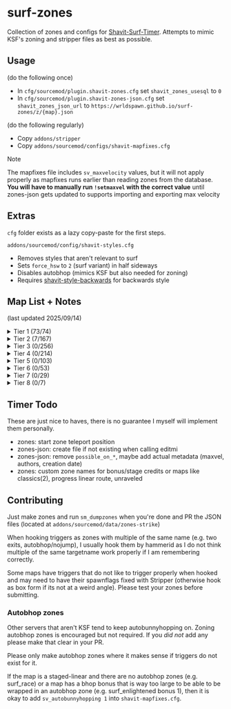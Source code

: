 # surf-zones
Collection of zones and configs for [Shavit-Surf-Timer](https://github.com/bhopppp/Shavit-Surf-Timer).
Attempts to mimic KSF's zoning and stripper files as best as possible.

## Usage
(do the following once)
- In `cfg/sourcemod/plugin.shavit-zones.cfg` set `shavit_zones_usesql` to `0`
- In `cfg/sourcemod/plugin.shavit-zones-json.cfg` set `shavit_zones_json_url` to `https://wrldspawn.github.io/surf-zones/z/{map}.json`

(do the following regularly)
- Copy `addons/stripper`
- Copy `addons/sourcemod/configs/shavit-mapfixes.cfg`

> [!NOTE]
> The mapfixes file includes `sv_maxvelocity` values, but it will not apply properly as mapfixes runs earlier than
> reading zones from the database. **You will have to manually run `!setmaxvel` with the correct value** until zones-json
> gets updated to supports importing and exporting max velocity

## Extras
`cfg` folder exists as a lazy copy-paste for the first steps.

`addons/sourcemod/config/shavit-styles.cfg`
- Removes styles that aren't relevant to surf
- Sets `force_hsw` to `2` (surf variant) in half sideways
- Disables autobhop (mimics KSF but also needed for zoning)
- Requires [shavit-style-backwards](https://github.com/PMArkive/random-shavit-bhoptimer-stuff/blob/main/shavit-style-backwards.sp) for backwards style

## Map List + Notes
(last updated 2025/09/14)

<details>
<summary>Tier 1 (73/74)</summary>

- [x] surf_1998 - 5 stages, 1 bonus
  - Stage 3 skip needs lasers
- [x] surf_4am - 7 stages, 6 bonuses
  - Start zone realignment (592 400 14272 -> 600 408 14272)
  - Stage 4 needs skip fix (direct entry into first teleport)
  - Stage 7 needs skip fix (trigger into cave that requires key)
- [x] surf_ace - 8 stages, 1 bonus
- [x] surf_aircontrol_ksf - 5 checkpoints, 2 bonuses
  - Bonus requires command to set track properly despite player's targetname (very minor issue, requires fix in timer)
- [x] surf_akai_final - 2 checkpoints
  - Teleport into checkpoint 1 carries velocity which pushes the player backwards, wastes time walking forward
- [x] surf_andromeda - 2 checkpoints, 1 bonus - maxvel: 5000
- [x] surf_apollo - 3 checkpoints, 6 bonuses - maxvel: 10000
- [x] surf_artois - 5 stages, 5 bonuses
- [x] surf_aser - 6 stages
- [x] surf_aura - 6 stages, 8 bonuses
- [x] surf_awp_sk337_v3 - 3 checkpoints
- [x] surf_beginner - 7 stages
- [x] surf_benevolent_refix - 7 stages, 1 bonus
- [x] surf_beyond - 10 stages, 2 bonuses
  - Uses Stripper file from granis that removes teleport delay, times will be faster than on KSF
- [x] surf_beyond2 - 5 stages, 2 bonuses - maxvel: 5000
- [x] surf_borderlands - 7 stages
- [x] surf_boreas - 2 checkpoints - maxvel: 5000
- [x] surf_botanica - 4 stages, 6 bonuses
- [x] surf_calycate_ksf - 2 checkpoints, 1 bonus
- [x] surf_calycate2 - 2 checkpoints, 1 bonus
- [x] surf_chaos_fix - 3 stages, 1 bonus
  - Lasers on start platform and various walls
  - <sub><sub>remove the screamer room triggers</sub></sub>
- [x] surf_citypop - 2 checkpoints, 4 bonuses - maxvel: 5000
- [x] surf_deathstar - 6 stages
- [x] surf_demise - 2 checkpoints, 1 bonus - maxvel: 5000
  - Bonus reset trigger is extremely buggy with the timer for some reason
- [x] surf_derpis_ksf - 6 stages
  - Lasers on stage 5 and stage 6 trigger edges
- [x] surf_egypt2 - 2 checkpoints, 1 bonus
  - Lasers on the ravine and tunnel ramps
- [x] surf_enlightened_ksf - 2 checkpoints, 3 bonuses - maxvel: 10000
- [x] surf_flow_ksf - 2 checkpoints, 3 bonuses - maxvel: 4500
- [x] surf_forgotten - 2 checkpoints, 6 bonuses
- [x] surf_fornax - 2 checkpoints, 7 bonuses - maxvel: 5000
- [x] surf_frost - 2 checkpoints, 8 bonuses
- [x] surf_funhouse_v1 - 3 checkpoints
- [x] surf_garden - 10 stages, 3 bonuses
- [x] surf_gradient - 6 stages, 1 bonus - maxvel: 10000
- [x] surf_hourglass - 2 checkpoints - maxvel: 5000
- [x] surf_kepler - 9 stages, 2 bonuses
- [x] surf_kitsune - 9 stages
- [x] surf_lament_ksf - 3 checkpoints, 1 bonus
- [x] surf_leet_xl_beta7z - 1 checkpoint
- [x] surf_legends - 4 checkpoints
- [x] surf_lessons - 7 stages, 3 bonuses
- [x] surf_listless_ksf - 9 stages, 5 bonuses - maxvel: 10000
- [x] surf_lovetunel - 2 checkpoints
- [x] surf_lux - 3 checkpoints
- [x] surf_me - 5 stages, 4 bonuses - maxvel: 10000
- [x] surf_mesa_fixed - 3 checkpoints
  - Checkpoint 1 triggers are not equally aligned on both sides
- [x] surf_minuet_ksf - 3 checkpoints
- [x] surf_mom_fix - 6 stages, 1 bonus
- [x] surf_n_turf - 6 stages, 10 bonuses - maxvel: 10000
- [x] surf_network2008_final - 3 checkpoints, 1 bonus
- [x] surf_nuclear - 2 stages, 2 bonuses
- [x] surf_nyx - 2 checkpoints, 3 bonuses - maxvel: 4000
- [x] surf_pantheon - 3 checkpoints, 3 bonuses - maxvel: 10000
- [x] surf_pox - 2 checkpoints
- [x] surf_prelude_fix - 3 checkpoints
- [x] surf_prime_time_r3vamp - 2 stages
- [x] surf_race_final - 6 stages, 5 bonuses - maxvel: 10000
- [x] surf_rebel_resistance_final3 - 2 checkpoints
- [x] surf_rebel_scaz_ksf - 2 checkpoints, 1 bonus
- [x] surf_santorini_ksf - 8 stages, 5 bonuses
- [x] surf_satellite_fix - 2 checkpoints
- [x] surf_school_fix - 10 stages, 1 bonus
- [x] surf_sodacity - 5 stages, 6 bonuses
- [ ] surf_sofia_fix - 3 checkpoints, 3 bonuses - maxvel: 10000
  - "cp1 moved to block unwanted skip, crossing forced instead of staying on same side"
- [x] surf_summit - 3 checkpoints, 3 bonuses - maxvel: 10000
- [x] surf_sundown - 4 checkpoints
- [x] surf_tendies - 4 checkpoints, 3 bonuses - maxvel: 5000
- [x] surf_trance - 4 checkpoints, 1 bonus
- [x] surf_utopia_njv - 3 checkpoints
- [x] surf_void - 2 checkpoints - maxvel: 5000
- [x] surf_water_run_ksf - 4 stages, 1 bonus
- [x] surf_whiteout - 6 stages, 1 bonus
- [x] surf_year3000 - 2 stages
- [x] surf_zoomathon - 7 checkpoints - maxvel: 5000

</details>

<details>
<summary>Tier 2 (7/167)</summary>

- [x] surf_004_fix - 3 checkpoints
- [x] surf_2pacisalive - 2 checkpoints, 1 bonus - maxvel: 5000
- [x] surf_4head - 3 checkpoints, 4 bonuses
- [x] surf_6 - 2 checkpoints, 1 bonus
- [ ] surf_81st_network - 5 stages, 1 bonus
- [x] surf_8bit - 3 stages, 1 bonus
  - !r wants to start at stage 2 for some reason???
- [x] surf_abandoned - 5 checkpoints, 4 bonuses
- [x] surf_activation - 4 stages, 4 bonuses
- [ ] surf_affliction - 3 checkpoints, 10 bonuses - maxvel: 10000
- [ ] surf_aether - 4 checkpoints
- [ ] surf_agony - 3 checkpoints, 1 bonus
- [ ] surf_amplitude_encore - 5 checkpoints
- [ ] surf_amplitude_light - 3 checkpoints
- [ ] surf_and_destroy_fix - 3 checkpoints, 2 bonuses
- [ ] surf_annoyance_njv - 8 stages
- [ ] surf_anoobis - 3 stages, 10 bonuses
- [ ] surf_anzchamps - 8 stages, 1 bonus
- [ ] surf_aqua_fix - 3 checkpoints, 1 bonus
- [ ] surf_aquaflow - 2 checkpoints
- [ ] surf_arcade - 6 stages, 1 bonus
- [ ] surf_ardon_fix - 2 checkpoints, 6 bonuses - maxvel: 5000
- [ ] surf_autumn_fix - 5 stages, 2 bonuses
- [ ] surf_beginner2 - 7 stages, 4 bonuses
- [ ] surf_believe - 4 stages, 3 bonuses
- [ ] surf_beverages_remix - 8 stages, 3 bonuses
- [ ] surf_bluewall_v2 - 4 stages, 3 bonuses
- [ ] surf_boogie_woogie - 4 stages, 6 bonuses
- [ ] surf_boring - 16 stages
- [ ] surf_calzone - 4 stages, 1 bonus - maxvel: 5000
- [ ] surf_classics - 10 stages
- [ ] surf_classics2 - 9 stages - maxvel: 8000
- [ ] surf_commune_beta11 - 9 stages
- [ ] surf_crzyfrog_reloaded - 3 stages
- [ ] surf_cyberwave - 2 stages, 1 bonus - maxvel: 7500
- [ ] surf_deadline - 4 stages, 2 bonuses
- [ ] surf_delight - 3 checkpoints, 3 bonuses
- [ ] surf_delusional - 8 stages
- [ ] surf_destruction - 4 stages
- [ ] surf_devs_ksf - 10 stages, 3 bonuses
- [ ] surf_domain - 3 checkpoints, 2 bonuses
- [ ] surf_doodles_njv - 9 stages, 1 bonus
- [ ] surf_dragon - 3 checkpoints, 1 bonus
- [x] surf_driftless - 3 checkpoints, 1 bonus
- [ ] surf_duggywuggy - 3 checkpoints, 1 bonus
- [ ] surf_ebony - 4 checkpoints, 4 bonuses - maxvel: 5000
- [ ] surf_echo - 2 checkpoints, 3 bonuses
- [ ] surf_eclipse - 3 stages
- [ ] surf_eggplant - 3 checkpoints, 3 bonuses
- [ ] surf_elements_beta3 - 6 stages, 1 bonus
- [ ] surf_elites_v2 - 2 checkpoints, 1 bonus
- [ ] surf_epicube - 3 checkpoints, 2 bonuses - maxvel: 5000
- [ ] surf_ethereal - 3 stages, 2 bonuses
- [ ] surf_everdark - 2 checkpoints
- [ ] surf_exocube - 5 stages
- [ ] surf_exurbia_v2 - 5 stages, 1 bonus
- [ ] surf_faint_fix - 3 checkpoints, 2 bonuses
- [ ] surf_flyin_fortress_fix - 2 checkpoints, 1 bonus
- [ ] surf_forbidden_ways_ksf - 6 checkpoints, 1 bonus
- [ ] surf_fortum_fix - 5 stages, 2 bonuses
- [ ] surf_frey_remake - 3 stages, 2 bonuses - maxvel: 3850
- [ ] surf_fuchnut - 3 checkpoints, 4 bonuses
- [ ] surf_funhouse2 - 3 checkpoints, 7 bonuses
- [ ] surf_glass7_ksf - 3 checkpoints
- [ ] surf_glass9 - 2 checkpoints
- [ ] surf_gleam - 2 checkpoints, 2 bonuses
- [ ] surf_gleam2 - 4 stages, 4 bonuses - maxvel: 5000
- [ ] surf_graphia - 3 checkpoints, 1 bonus
- [ ] surf_grassland - 2 checkpoints
- [ ] surf_greek_ksf - 7 stages, 3 bonuses
- [ ] surf_greensway - 2 checkpoints
- [ ] surf_guitar_hi - 2 checkpoints, 1 bonus
- [ ] surf_halloween_tf2 - 6 checkpoints
- [ ] surf_happyhands - 3 checkpoints, 2 bonuses
- [ ] surf_harmony_fix - 5 stages, 3 bonuses
- [ ] surf_heaven_njv - 6 stages, 1 bonus
- [ ] surf_holiday - 4 stages
- [ ] surf_hotwheels_fix - 3 checkpoints, 8 bonuses
- [ ] surf_hurrr - 3 checkpoints
- [ ] surf_illusion - 10 stages, 3 bonuses - maxvel: 5000
- [ ] surf_imex - 5 stages
- [ ] surf_in_space - 3 stages, 1 bonus - maxvel: 5000
- [ ] surf_indecisive - 2 checkpoints, 1 bonus - maxvel: 5000
- [ ] surf_ing - 6 checkpoints, 2 bonuses
- [ ] surf_inspire - 3 checkpoints, 1 bonus
- [ ] surf_instantdeath - 0 checkpoints, 4 bonuses
- [ ] surf_interference - 2 checkpoints - maxvel: 10000
- [ ] surf_interstellar - 5 stages, 1 bonus
- [ ] surf_island - 5 checkpoints
- [ ] surf_ivory - 3 checkpoints, 3 bonuses - maxvel: 5000
- [ ] surf_journeys - 2 checkpoints, 3 bonuses
- [ ] surf_juturna - 3 checkpoints, 1 bonus
- [ ] surf_kismet - 4 checkpoints, 2 bonuses
- [ ] surf_kloakk - 3 checkpoints, 4 bonuses
- [ ] surf_klue - 2 checkpoints, 1 bonus
- [ ] surf_korn - 4 stages, 3 bonuses
- [ ] surf_kvas - 3 checkpoints, 4 bonuses
- [ ] surf_kz_mix_journeys - 5 checkpoints, 3 bonuses
- [ ] surf_kz_protraining - 16 stages, 4 bonuses
- [ ] surf_leidenfrost - 4 checkpoints, 1 bonus - maxvel: 10000
- [ ] surf_lies_ksf - 5 stages
- [ ] surf_lockdown - 2 checkpoints, 2 bonuses
- [ ] surf_lore - 7 stages, 2 bonuses
- [ ] surf_lullaby_ksf - 4 checkpoints
- [ ] surf_mate - 3 checkpoints, 5 bonuses - maxvel: 5000
- [ ] surf_mellow - 3 checkpoints
- [ ] surf_mesa_mine - 5 checkpoints, 1 bonus
- [ ] surf_mwag_reloaded - 14 stages, 5 bonuses
- [ ] surf_nebula - 3 checkpoints, 3 bonuses
- [ ] surf_network_2009 - 3 checkpoints
- [ ] surf_noble - 5 stages, 1 bonus
- [ ] surf_not_so_disaster - 3 checkpoints, 5 bonuses - maxvel: 5000
- [ ] surf_not_so_sinister_ksf - 5 stages, 3 bonuses
- [ ] surf_nova - 3 checkpoints, 3 bonuses - maxvel: 4000
  - Extend checkpoint into barred window
- [ ] surf_ny_momentum_v3_1 - 2 checkpoints
- [ ] surf_ny_platinum - 6 stages, 1 bonus
- [ ] surf_ny_superhappiest_b3 - 4 stages
- [ ] surf_odyssey - 3 checkpoints
- [ ] surf_orthodox - 16 stages, 4 bonuses
- [ ] surf_palais - 3 checkpoints
- [ ] surf_palm - 3 checkpoints, 2 bonuses
- [ ] surf_papertown - 2 checkpoints, 5 bonuses
- [ ] surf_pathfinder - 4 checkpoints
- [ ] surf_perennial - 2 stages, 3 bonuses
- [ ] surf_pipeline - 3 checkpoints, 5 bonuses - maxvel: 4500
- [ ] surf_premium - 8 stages, 2 bonuses
- [ ] surf_presmon_fix - 6 stages
- [ ] surf_progress_fix - 5 stages
  - Linear route needs special flag to allow checkpoint skipping (if the timer even has checkpoint anti-skip?)
- [ ] surf_psycho - 6 stages, 2 bonuses
- [ ] surf_quirky - 2 checkpoints, 9 bonuses - maxvel: 10000
- [ ] surf_ravine - 3 checkpoints
- [ ] surf_reprise - 3 checkpoints, 2 bonuses - maxvel: 4000
- [ ] surf_rez - 6 stages, 2 bonuses
- [ ] surf_rocco_v2 - 2 checkpoints, 3 bonuses
- [ ] surf_rookie - 18 stages
- [ ] surf_salvador_ksf - 2 checkpoints, 1 bonus
- [ ] surf_sanctuary - 5 stages, 3 bonuses
- [ ] surf_sandtrap - 2 checkpoints, 3 bonuses
- [ ] surf_sandtrap2 - 3 checkpoints, 4 bonuses - maxvel: 7500
- [ ] surf_saturday - 3 checkpoints, 2 bonuses
- [ ] surf_seaworld_fix - 2 checkpoints
  - Stripper out spherical brushes (x64 update crashfix)
- [ ] surf_semesterbreak - 2 checkpoints, 2 bonuses - maxvel: 4000
- [ ] surf_shy - 2 checkpoints, 2 bonuses - maxvel: 5000
- [ ] surf_simpsons_source - 10 stages, 4 bonuses
- [ ] surf_skipalot - 3 checkpoints, 4 bonuses
- [ ] surf_slob - 7 stages, 1 bonus
- [ ] surf_smart - 3 checkpoints, 1 bonus
- [ ] surf_spacejam - 6 stages, 1 bonus
- [ ] surf_spooky - 2 checkpoints
- [ ] surf_squirrelsonvacation - 3 checkpoints, 1 bonus
- [ ] surf_stonks - 2 stages, 2 bonuses
- [ ] surf_summer_ksf - 11 stages, 1 bonus
- [ ] surf_sunnyhappylove - 4 stages
- [ ] surf_syria - 8 stages
- [ ] surf_tensile_njv - 4 checkpoints - maxvel: 10000
- [ ] surf_the_gloaming - 3 checkpoints
- [ ] surf_tomb_redone - 3 checkpoints
- [ ] surf_tranquil - 3 checkpoints, 3 bonuses
- [ ] surf_tuscany - 8 stages, 4 bonuses
- [ ] surf_twilight_njv - 4 checkpoints, 2 bonuses
- [ ] surf_verge - 2 checkpoints
- [ ] surf_waterworks - 3 checkpoints
- [ ] surf_whatever - 3 stages, 2 bonuses
- [ ] surf_wood - 3 checkpoints, 1 bonus
- [ ] surf_zbig_ksf - 7 stages, 2 bonuses
- [ ] surf_zealand - 3 checkpoints, 2 bonuses
- [ ] surf_zenith - 3 checkpoints, 1 bonus
- [ ] surf_zor - 2 checkpoints, 1 bonus - maxvel: 5000

</details>

<details>
<summary>Tier 3 (0/256)</summary>

- [ ] surf_1day - 11 stages, 1 bonus
- [ ] surf_2012_beta12 - 6 stages, 1 bonus
- [ ] surf_a - 5 stages
- [ ] surf_abstinens - 5 stages
- [ ] surf_acp_fix - 9 stages
- [ ] surf_adtr_njv - 4 stages, 1 bonus
- [ ] surf_aeron - 2 checkpoints, 1 bonus
- [ ] surf_amateur_v2b - 6 stages, 1 bonus
- [ ] surf_amplitude_apex - 3 stages
- [ ] surf_animals_ksf - 11 stages, 1 bonus
- [ ] surf_anthropomorphic - 10 stages, 1 bonus
- [ ] surf_arghmyeyes_retexture - 4 checkpoints
- [ ] surf_asrown - 2 stages, 1 bonus
- [ ] surf_ataque_final - 6 stages
- [ ] surf_auroria_ksf - 6 stages, 1 bonus
- [ ] surf_awakening - 4 stages, 1 bonus
- [ ] surf_b_r_o_x_x_x - 5 stages
- [ ] surf_banger - 11 stages, 1 bonus
- [ ] surf_bbb - 6 stages, 2 bonuses
- [ ] surf_be_gentle - 4 stages, 2 bonuses
- [ ] surf_ben10 - 4 checkpoints, 10 bonuses - maxvel: 10000
- [ ] surf_bikini_bottom - 6 stages, 7 bonuses
- [ ] surf_blackout - 5 checkpoints
- [ ] surf_bluewinter - 3 checkpoints, 1 bonus - maxvel: 10000
- [ ] surf_bnw_njv - 4 checkpoints, 1 bonus
- [ ] surf_bob - 11 stages, 1 bonus
- [ ] surf_bork_nbv - 7 stages, 1 bonus
- [ ] surf_bumpybusride - 3 stages, 1 bonus
- [ ] surf_calamity_njv - 5 stages
- [ ] surf_canisius - 5 stages
- [ ] surf_canisius2_fix - 5 stages
- [ ] surf_cartoon - 5 stages, 1 bonus
- [ ] surf_cavemissile_fix - 3 checkpoints, 4 bonuses - maxvel: 5000
- [ ] surf_christmas - 9 stages, 2 bonuses
- [ ] surf_christmas2 - 9 stages, 1 bonus
- [ ] surf_christmas3 - 8 stages, 1 bonus
- [ ] surf_collection_njv - 8 stages
- [ ] surf_colony - 3 checkpoints - maxvel: 10000
- [ ] surf_color_fix - 6 stages, 1 bonus
- [ ] surf_commune_again_beta5 - 7 stages
- [ ] surf_compact - 5 stages
- [ ] surf_compulsive_njv - 4 stages
- [ ] surf_concept - 7 stages
- [ ] surf_cookiejar - 3 checkpoints
- [ ] surf_coralis_ksf - 3 checkpoints, 2 bonuses
- [ ] surf_cosmo - 3 checkpoints, 2 bonuses
- [ ] surf_crank - 4 checkpoints, 5 bonuses
- [ ] surf_creation - 5 stages, 1 bonus
- [ ] surf_crystal - 6 stages, 2 bonuses
- [ ] surf_cubic_ksf - 28 stages
- [ ] surf_cyanide - 3 checkpoints
- [ ] surf_cyka_ksf - 4 stages, 2 bonuses
- [ ] surf_deceptive_final - 5 stages, 1 bonus
- [ ] surf_depressing - 12 stages
- [ ] surf_depths - 5 checkpoints, 1 bonus
- [ ] surf_destiny_fixed - 3 checkpoints
- [ ] surf_deteriorate - 2 checkpoints
- [ ] surf_dhyana - 5 stages, 2 bonuses
- [ ] surf_diminsion - 3 checkpoints, 2 bonuses
- [ ] surf_distraction_v2 - 5 stages, 1 bonus
- [ ] surf_diverge - 5 stages, 1 bonus
- [ ] surf_dusk - 6 stages, 1 bonus
- [ ] surf_dynasty - 2 checkpoints, 1 bonus
- [ ] surf_ecosystem - 4 checkpoints
- [ ] surf_elixor - 9 stages
- [ ] surf_ember - 5 stages
- [ ] surf_entropy_finalv2 - 5 stages
- [ ] surf_epic - 7 stages, 1 bonus
- [ ] surf_era - 12 checkpoints, 3 bonuses
- [ ] surf_eunoia - 3 checkpoints, 3 bonuses
- [ ] surf_executioner - 4 checkpoints, 2 bonuses
- [ ] surf_exogenesis - 2 checkpoints, 1 bonus
- [ ] surf_extremex - 8 stages
- [ ] surf_exurbia2 - 4 checkpoints, 1 bonus
- [ ] surf_exxak - 5 stages
- [ ] surf_ezclap - 5 stages, 1 bonus
- [ ] surf_fantasy - 4 stages
  - Stage 1 stump laser
  - Some filtering is broken sometimes (OnTrigger -> OnStartTouch)
- [ ] surf_fast - 4 stages, 3 bonuses - maxvel: 10000
- [ ] surf_fiellu_ksf - 3 checkpoints, 4 bonuses - maxvel: 4000
- [ ] surf_flatliners - 3 checkpoints, 1 bonus
- [ ] surf_fractal - 5 stages, 2 bonuses - maxvel: 5000
- [ ] surf_frequency_njv - 4 checkpoints, 2 bonuses
- [ ] surf_frey2_ksf - 2 checkpoints, 2 bonuses
- [ ] surf_friday - 6 stages, 1 bonus
- [ ] surf_froots_ksf - 18 stages, 8 bonuses
- [ ] surf_fruits - 10 stages, 1 bonus
- [ ] surf_fruits2 - 16 stages, 1 bonus
- [ ] surf_furios - 6 stages
- [ ] surf_globalchaos - 3 stages, 1 bonus
- [ ] surf_golden_refix - 6 checkpoints, 3 bonuses
- [ ] surf_happyhands2 - 2 checkpoints, 4 bonuses
- [ ] surf_happyhands3 - 3 checkpoints, 3 bonuses
- [ ] surf_happyhands4 - 5 checkpoints, 2 bonuses
- [ ] surf_happyhands5 - 4 checkpoints, 2 bonuses
- [ ] surf_healthy - 10 stages, 1 bonus
- [ ] surf_helium_fix - 6 stages
- [ ] surf_hellenic - 2 checkpoints, 1 bonus - maxvel: 5000
- [ ] surf_hob - 3 checkpoints, 2 bonuses
- [ ] surf_honour - 4 stages, 3 bonuses - maxvel: 5000
- [ ] surf_huh - 2 checkpoints, 6 bonuses
- [ ] surf_iceworld - 3 checkpoints, 1 bonus
- [ ] surf_imagine_fix - 7 stages
- [ ] surf_impact - 6 stages
- [ ] surf_industries - 4 checkpoints
- [ ] surf_inner - 5 checkpoints - maxvel: 6000
- [ ] surf_inrage - 2 checkpoints
- [ ] surf_insideout_final - 3 checkpoints
- [ ] surf_jaqen2 - 4 checkpoints, 3 bonuses
- [ ] surf_jenocide - 5 stages, 1 bonus
- [ ] surf_jizznipples - 5 stages
- [ ] surf_kaaba - 4 stages, 1 bonus
- [ ] surf_kawaii - 4 stages
- [ ] surf_kitsune2 - 12 stages, 4 bonuses
- [ ] surf_krow10 - 3 checkpoints, 1 bonus
- [ ] surf_leesriize_ksf - 3 stages, 4 bonuses - maxvel: 6000
- [ ] surf_liberation - 7 stages, 1 bonus
- [ ] surf_liberation2 - 7 stages, 2 bonuses
- [ ] surf_life_of_cow - 5 stages, 2 bonuses
- [ ] surf_lighthouse - 4 stages
- [ ] surf_like_this - 5 checkpoints, 4 bonuses
- [ ] surf_lithium - 5 stages, 1 bonus
- [ ] surf_lodypreview - 13 stages
- [ ] surf_lolrevlis2 - 2 checkpoints, 1 bonus
- [ ] surf_lost - 4 stages, 4 bonuses
- [ ] surf_lost2 - 4 stages, 4 bonuses
- [ ] surf_low_production - 3 stages, 2 bonuses
- [ ] surf_luminaris_refix - 3 stages, 6 bonuses
- [ ] surf_marbleblast_intermediate - 4 checkpoints, 1 bonus
- [ ] surf_mash-up - 20 stages
- [ ] surf_meme - 9 stages, 2 bonuses
- [ ] surf_mesa_aether - 6 checkpoints
- [ ] surf_methadone - 5 stages, 1 bonus
- [ ] surf_midsommar - 3 stages, 4 bonuses
- [ ] surf_milkyway - 3 checkpoints
- [ ] surf_minigolf_ksf - 7 stages, 2 bonuses
- [ ] surf_minimumwage - 6 stages, 1 bonus
- [ ] surf_missing_no - 4 checkpoints
- [ ] surf_morbid - 6 stages
- [ ] surf_mushroom_ksf - 4 checkpoints, 1 bonus
- [ ] surf_mynah_final - 4 stages
- [ ] surf_nac - 4 stages, 2 bonuses
- [ ] surf_network_2013 - 3 checkpoints
- [ ] surf_networked - 3 checkpoints
- [ ] surf_not_quite_goliath - 2 checkpoints - maxvel: 10000
- [ ] surf_not_so_generated - 10 stages, 3 bonuses
- [ ] surf_ny_advance - 10 stages
- [ ] surf_ny_momentum2_ksf - 7 checkpoints, 1 bonus
- [ ] surf_oasis - 10 stages, 2 bonuses
- [ ] surf_ofrenda - 3 checkpoints, 6 bonuses - maxvel: 10000
- [ ] surf_ofsfice - 2 checkpoints, 1 bonus
- [ ] surf_olympics - 7 stages
- [ ] surf_omnibus - 11 stages
- [ ] surf_oompa_loompa - 3 checkpoints
- [ ] surf_ori_l - 6 checkpoints
- [ ] surf_outside - 10 stages, 5 bonuses
- [ ] surf_pagoda - 2 checkpoints, 3 bonuses
- [ ] surf_palette_fix - 9 stages
- [ ] surf_pandemonium_njv - 5 stages, 2 bonuses
- [ ] surf_pandora - 3 checkpoints
- [ ] surf_paranoid_enigma - 5 stages
- [ ] surf_parc_colore - 6 stages, 4 bonuses
- [ ] surf_parrot_selector - 4 checkpoints
- [ ] surf_pavilion - 5 stages
- [ ] surf_perforated_restored - 5 stages
- [ ] surf_petrus - 3 checkpoints
- [ ] surf_placid - 3 checkpoints, 1 bonus
- [ ] surf_plaguelands_beta7a - 6 stages, 1 bonus
- [ ] surf_plethora_fix - 2 checkpoints
- [ ] surf_pogchamp - 4 stages
- [ ] surf_porn_fix - 4 checkpoints
- [ ] surf_portal_game4 - 6 stages
- [ ] surf_prevail - 2 checkpoints, 1 bonus
- [ ] surf_prismatic_ksf - 2 checkpoints, 1 bonus
- [ ] surf_prosaic - 5 stages
- [ ] surf_proximity_final - 6 stages, 1 bonus
  - Move start trigger to edge (hook as box form and adjust it from there)
- [ ] surf_psi_fixed - 3 stages
- [ ] surf_psychedelia - 2 checkpoints, 1 bonus
- [ ] surf_purgatory - 6 stages
- [ ] surf_quantum_njv - 3 checkpoints
- [ ] surf_quasar_final - 4 stages, 1 bonus
- [ ] surf_queen_of_the_ween - 2 checkpoints, 3 bonuses - maxvel: 10000
- [ ] surf_quilavar - 3 checkpoints
- [ ] surf_rapid - 5 stages, 1 bonus
- [ ] surf_raqqit - 2 checkpoints, 2 bonuses
- [ ] surf_razer_final - 4 stages
- [ ] surf_reactor - 3 checkpoints
- [ ] surf_resort - 4 checkpoints - maxvel: 10000
- [ ] surf_retroartz - 3 checkpoints
- [ ] surf_ripper - 4 stages, 1 bonus
- [ ] surf_rise - 2 checkpoints, 8 bonuses
- [ ] surf_roman_v2 - 2 checkpoints, 1 bonus
- [ ] surf_s_t_a_t_i_o_n - 7 stages
  - Stripper out spherical brush (x64 update crashfix) and laser the teleport where said brush is
- [ ] surf_sandbrick - 5 stages
- [ ] surf_sanding_ksf - 6 stages
- [ ] surf_sandstorm2 - 4 stages, 1 bonus
- [ ] surf_sanguine - 6 stages, 1 bonus - maxvel: 5000
- [ ] surf_scarlet_ksf - 3 checkpoints, 4 bonuses
- [ ] surf_sci_fi - 3 stages
- [ ] surf_seaside - 7 stages, 3 bonuses
- [ ] surf_second - 3 checkpoints, 1 bonus
- [ ] surf_sequoia_fix - 3 stages, 2 bonuses
- [ ] surf_serenity - 3 stages, 3 bonuses
- [ ] surf_simpsons2 - 5 stages, 4 bonuses - maxvel: 4000
- [ ] surf_sinner_ksf - 3 stages, 4 bonuses - maxvel: 10000
- [ ] surf_sinsane_ez - 4 checkpoints, 1 bonus
- [ ] surf_sirius - 4 checkpoints, 3 bonuses - maxvel: 10000
- [ ] surf_sketchy - 2 checkpoints, 3 bonuses
- [ ] surf_sky_ages - 4 stages
- [ ] surf_slob2_fix - 7 stages
- [ ] surf_slobs - 16 stages, 2 bonuses
- [ ] surf_smaragd_fix - 6 stages
- [ ] surf_smile_njv - 5 stages
- [ ] surf_spaceship_ksf - 5 checkpoints, 3 bonuses
- [ ] surf_spectrum_njv - 5 stages
- [ ] surf_stagejuan_ksf - 7 checkpoints, 3 bonuses
- [ ] surf_static - 7 stages, 1 bonus
- [ ] surf_stick - 6 stages
- [ ] surf_stickybutt_alpha - 4 checkpoints, 1 bonus
- [ ] surf_stonework2 - 3 checkpoints, 1 bonus
- [ ] surf_strafe - 2 checkpoints
- [ ] surf_subway - 3 checkpoints, 3 bonuses
- [ ] surf_swagtoast - 9 stages, 1 bonus
- [ ] surf_sylvan - 4 checkpoints, 1 bonus
- [ ] surf_take1 - 3 checkpoints, 1 bonus
- [ ] surf_tempest - 3 checkpoints, 3 bonuses
- [ ] surf_tempest2 - 4 checkpoints, 2 bonuses
- [ ] surf_tenacious - 4 stages
- [ ] surf_the_internet - 12 stages, 2 bonuses
  - Bonus 1 antigrav (OnTrigger -> OnEndTouch)
- [ ] surf_thembrium_njv - 5 stages, 1 bonus
- [ ] surf_theunexpected - 3 checkpoints, 3 bonuses
- [ ] surf_threnody - 3 stages, 2 bonuses - maxvel: 5000
- [ ] surf_togo - 3 checkpoints, 1 bonus
- [ ] surf_torque - 4 stages, 2 bonuses
- [ ] surf_torque2 - 4 stages, 2 bonuses
- [ ] surf_tron_njv - 3 checkpoints
- [ ] surf_tronia_refix - 4 stages, 4 bonuses
- [ ] surf_tropic_ksf - 7 stages, 6 bonuses
- [ ] surf_two_colour - 6 stages
- [ ] surf_ultimatum - 6 stages
- [ ] surf_undergrowth - 3 checkpoints, 3 bonuses
- [ ] surf_unraveled - 9 stages, 1 bonus - maxvel: 10000
- [ ] surf_vale - 4 stages, 1 bonus
- [ ] surf_vale2 - 5 stages, 1 bonus
- [ ] surf_vegetables - 10 stages, 1 bonus
- [ ] surf_velocity - 6 stages, 1 bonus
- [ ] surf_voteforthisone - 8 stages, 2 bonuses
- [ ] surf_wasteland - 3 stages, 3 bonuses
- [ ] surf_wasteland2 - 3 stages, 5 bonuses
- [ ] surf_whoknows_ksf - 4 checkpoints, 1 bonus - maxvel: 10000
- [ ] surf_wicked - 3 stages, 3 bonuses
- [ ] surf_wizard - 5 stages, 3 bonuses
- [ ] surf_yellow - 3 checkpoints, 4 bonuses
- [ ] surf_zbig2 - 7 stages, 2 bonuses
- [ ] surf_zeitgeist - 12 stages, 4 bonuses
- [ ] surf_zion - 5 stages
- [ ] surf_zoomboys - 4 checkpoints, 2 bonuses

</details>

<details>
<summary>Tier 4 (0/214)</summary>

- [ ] surf_25_lighters - 4 checkpoints, 3 bonuses
- [ ] surf_4dimensional - 3 stages, 1 bonus
- [ ] surf_adrift_fix - 4 checkpoints, 1 bonus - maxvel: 10000
- [ ] surf_adventure_final - 6 checkpoints, 7 bonuses
- [ ] surf_airflow - 6 stages, 1 bonus
- [ ] surf_alend - 3 checkpoints
- [ ] surf_ambient_njv - 4 checkpoints
- [ ] surf_angst - 4 checkpoints, 3 bonuses
- [ ] surf_antimatter_v2 - 6 stages
- [ ] surf_anything - 2 stages, 2 bonuses
- [ ] surf_apollonian - 9 stages
- [ ] surf_artifex - 4 stages, 1 bonus
- [ ] surf_auroria2 - 7 stages, 1 bonus
- [ ] surf_aux - 2 stages, 2 bonuses
- [ ] surf_axil - 3 stages, 2 bonuses - maxvel: 4500
- [ ] surf_axiom - 2 checkpoints, 4 bonuses
- [ ] surf_banana_fix - 4 stages, 3 bonuses
- [ ] surf_barbies_malibu_adventure - 5 stages, 9 bonuses
- [ ] surf_beginner_hell - 7 stages, 1 bonus
- [ ] surf_beyer - 6 checkpoints, 1 bonus
- [ ] surf_beyer2 - 6 checkpoints, 5 bonuses
- [ ] surf_blackside - 5 stages
- [ ] surf_blub - 5 stages
  - Stage 2 booster laser
- [ ] surf_board_this_fix - 6 stages, 8 bonuses
- [ ] surf_bonk - 5 stages, 2 bonuses
- [ ] surf_brodderlands - 5 stages, 1 bonus
  - Stage 4 move reset triggers down a few units
- [ ] surf_calamity2 - 5 stages
- [ ] surf_calibration - 6 checkpoints, 1 bonus - maxvel: 10000
- [ ] surf_cannonball - 4 checkpoints, 2 bonuses - maxvel: 5000
- [ ] surf_catalyst - 4 checkpoints
- [ ] surf_catalyst2 - 3 checkpoints
- [ ] surf_cavity - 2 checkpoints, 4 bonuses
- [ ] surf_cement - 6 stages, 7 bonuses
- [ ] surf_chasm - 4 checkpoints, 4 bonuses
- [ ] surf_chateau_fix - 3 checkpoints, 3 bonuses
- [ ] surf_collaboration - 8 stages
- [ ] surf_commune_too_beta5 - 7 stages, 2 bonuses
- [ ] surf_compulsive_njv_h - 4 stages
- [ ] surf_concretejungle_fix - 6 stages, 5 bonuses
- [ ] surf_consistenza_diversa - 7 stages, 2 bonuses
- [ ] surf_constrictor_remix - 3 checkpoints, 1 bonus
- [ ] surf_construction - 3 stages, 1 bonus
- [ ] surf_cordelia - 3 stages
- [ ] surf_cozy - 2 stages - maxvel: 7500
- [ ] surf_curious - 3 checkpoints
- [ ] surf_delta - 5 stages, 2 bonuses
- [ ] surf_desolate - 4 stages, 3 bonuses
- [ ] surf_discovery - 5 stages
- [ ] surf_divided_fix - 5 stages
- [ ] surf_drifting - 5 stages, 1 bonus - maxvel: 10000
- [ ] surf_efficacy - 3 checkpoints, 3 bonuses
- [ ] surf_ember2 - 6 stages, 2 bonuses
- [ ] surf_emerald - 3 checkpoints, 1 bonus
- [ ] surf_endeavor - 3 stages, 2 bonuses
- [ ] surf_epithet - 2 checkpoints, 2 bonuses
- [ ] surf_eryr - 4 stages, 3 bonuses
- [ ] surf_eternal_beta - 2 stages
- [ ] surf_euphoria - 2 stages
- [ ] surf_exclave_fix - 3 checkpoints
- [ ] surf_fabas - 5 stages, 4 bonuses
- [ ] surf_facility - 3 checkpoints, 4 bonuses
- [ ] surf_finesse_final - 6 stages
- [ ] surf_fire_eye - 1 checkpoints
- [ ] surf_firedancer - 4 stages, 7 bonuses
  - Booster on stage 1 has bad velocity on one side (0 0 200 -> 0 400 400)
- [ ] surf_forbidden_tomb - 8 stages
- [ ] surf_forbidden_tomb2 - 8 stages
- [ ] surf_forbidden_tomb3 - 8 stages
- [ ] surf_forbidden_tomb4 - 6 checkpoints
- [ ] surf_fortress_ksf - 6 stages, 6 bonuses
- [ ] surf_freedom - 5 stages
- [ ] surf_fuckyall - 3 stages, 1 bonus
- [ ] surf_fungus - 4 checkpoints, 5 bonuses
- [ ] surf_gauntlet_final - 2 checkpoints
- [ ] surf_gekar - 4 stages, 2 bonuses
- [ ] surf_ghost_busters - 16 stages, 1 bonus
- [ ] surf_goldarn - 4 checkpoints, 1 bonus
- [ ] surf_greenhouse - 4 checkpoints, 1 bonus
- [ ] surf_grotto - 6 stages, 3 bonuses
- [ ] surf_halloween_fix - 5 stages, 2 bonuses
- [ ] surf_happyhug - 16 stages, 4 bonuses
- [ ] surf_hektik - 3 checkpoints, 5 bonuses
- [ ] surf_hope - 3 stages, 1 bonus
- [ ] surf_hydrogen - 4 checkpoints
- [ ] surf_hyper - 5 stages, 1 bonus
- [ ] surf_hyper2 - 5 stages, 1 bonus
- [ ] surf_illumination - 5 checkpoints, 6 bonuses
- [ ] surf_illumination2 - 6 stages, 3 bonuses
- [ ] surf_infected - 3 checkpoints
- [ ] surf_inferno - 3 checkpoints, 2 bonuses - maxvel: 5000
- [ ] surf_infrared - 6 stages, 5 bonuses
- [ ] surf_injection_njv - 7 stages, 1 bonus
- [ ] surf_inrage2 - 3 checkpoints, 1 bonus
- [ ] surf_insignia_b1 - 5 stages
- [ ] surf_intense_ksf - 4 stages, 2 bonuses
- [ ] surf_interceptor - 5 stages
- [ ] surf_ixtab - 6 stages, 1 bonus
- [ ] surf_jagerbomb - 4 stages, 2 bonuses - maxvel: 10000
- [ ] surf_jaqen - 3 checkpoints, 3 bonuses
- [ ] surf_jive - 3 checkpoints, 2 bonuses
- [ ] surf_junglepics_ksf - 5 checkpoints
- [ ] surf_kalium - 3 stages, 1 bonus
- [ ] surf_kalium2 - 6 checkpoints
- [ ] surf_koa - 3 checkpoints, 1 bonus
- [ ] surf_lab - 4 checkpoints, 2 bonuses
- [ ] surf_lax - 7 stages, 3 bonuses
- [ ] surf_lepidus - 7 stages, 1 bonus
- [ ] surf_limbo - 5 checkpoints, 2 bonuses - maxvel: 10000
- [ ] surf_lithium2 - 5 stages
- [ ] surf_loves_spliff - 7 stages, 1 bonus
- [ ] surf_loweffort - 5 stages, 1 bonus
- [ ] surf_lt_unicorn - 6 stages, 4 bonuses - maxvel: 10000
- [ ] surf_masonry - 2 stages
- [ ] surf_medley_fix - 7 stages, 4 bonuses
- [ ] surf_memories - 5 stages, 2 bonuses
- [ ] surf_mephobia_final - 6 stages, 1 bonus
- [ ] surf_metalpipes - 4 checkpoints, 4 bonuses
- [ ] surf_metalwall - 3 checkpoints
- [ ] surf_monotony_ksf - 5 stages, 2 bonuses
- [ ] surf_morbid2 - 6 stages, 2 bonuses
- [ ] surf_mudkip - 4 checkpoints, 5 bonuses - maxvel: 5000
- [ ] surf_nemesis - 4 checkpoints, 2 bonuses
- [ ] surf_neoplasma_ksf - 6 stages, 2 bonuses
- [ ] surf_neoteric_retexture - 5 stages, 4 bonuses
- [ ] surf_nikolo - 2 checkpoints
- [ ] surf_nocturn - 5 stages, 2 bonuses - maxvel: 5000
- [ ] surf_not_so_quick - 4 stages, 6 bonuses
- [ ] surf_oddworld - 6 stages, 2 bonuses
- [ ] surf_oompa2 - 3 checkpoints, 1 bonus
- [ ] surf_orbion - 6 stages
- [ ] surf_outra - 3 checkpoints, 3 bonuses - maxvel: 4000
- [ ] surf_overgrowth - 5 stages, 2 bonuses
- [ ] surf_overgrowth2 - 5 stages, 2 bonuses
- [ ] surf_pancake - 3 checkpoints, 1 bonus
- [ ] surf_paradigm - 3 checkpoints, 3 bonuses
- [ ] surf_parrot_selector_h - 4 checkpoints
- [ ] surf_polygon - 4 stages, 4 bonuses
- [ ] surf_proliferation - 5 stages, 2 bonuses
- [ ] surf_prolix_fix - 3 checkpoints
- [ ] surf_prosperity_v2 - 7 stages
- [ ] surf_pure - 7 stages
- [ ] surf_pyzire_fix - 3 checkpoints, 4 bonuses - maxvel: 10000
- [ ] surf_qlimax_q - 6 stages
- [ ] surf_quarantine - 15 stages, 2 bonuses
- [ ] surf_quartus_ksf - 6 checkpoints
- [ ] surf_quattro - 4 stages
- [ ] surf_quickie_fix - 2 checkpoints, 5 bonuses
- [ ] surf_radiant - 4 checkpoints, 4 bonuses - maxvel: 10000
- [ ] surf_ragequit - 6 stages
- [ ] surf_rands - 8 stages, 3 bonuses
- [ ] surf_redemption_b1 - 4 stages
- [ ] surf_refraxis - 8 stages, 2 bonuses
- [ ] surf_resource - 4 stages, 4 bonuses
- [ ] surf_rez2 - 5 stages, 4 bonuses
- [ ] surf_rst - 4 stages, 1 bonus
- [ ] surf_rubiks_cube - 5 stages, 2 bonuses
- [ ] surf_runewords - 4 stages, 4 bonuses
- [ ] surf_runewords2 - 4 stages, 6 bonuses
- [ ] surf_runewords2_lod - 4 checkpoints, 6 bonuses
- [ ] surf_rustic_v2 - 2 stages, 1 bonus
- [ ] surf_sacrifice - 3 stages, 1 bonus
- [ ] surf_salmari - 5 checkpoints
- [ ] surf_sandman_v2 - 5 stages
- [ ] surf_santorini2 - 4 checkpoints, 1 bonus
- [ ] surf_savant_njv - 7 stages, 1 bonus
- [ ] surf_sc_colours - 9 stages, 1 bonus
- [ ] surf_sc_essence_v2 - 10 stages, 1 bonus
- [ ] surf_secluded - 5 stages, 4 bonuses
- [ ] surf_sempar_njv - 6 stages, 1 bonus
- [ ] surf_sensation_fix - 4 stages
- [ ] surf_sentient - 3 checkpoints, 1 bonus
- [ ] surf_serenity2 - 3 stages, 5 bonuses
- [ ] surf_sewers - 4 checkpoints
- [ ] surf_sexplizooimed - 7 stages, 1 bonus
- [ ] surf_sexyartz_njv - 6 checkpoints
  - >"no jail version" >look inside >jail triggers not removed
- [ ] surf_sh - 4 stages
- [ ] surf_shady_h - 3 checkpoints
- [ ] surf_shambles - 3 checkpoints, 3 bonuses
- [ ] surf_sippysip - 4 checkpoints, 2 bonuses
- [ ] surf_skill8 - 3 checkpoints
- [ ] surf_slate - 4 stages, 4 bonuses
  - filtername jank
- [ ] surf_sleeper - 3 checkpoints, 1 bonus - maxvel: 10000
- [ ] surf_sluice_final - 5 checkpoints, 5 bonuses
- [ ] surf_sluice2 - 6 checkpoints, 4 bonuses
- [ ] surf_stonework - 7 stages
- [ ] surf_sunday - 3 stages, 3 bonuses
- [ ] surf_sunset - 6 stages, 1 bonus
- [ ] surf_sunset2_fix - 6 stages, 1 bonus
  - Move start trigger to edge (hook as box form and adjust it from there)
- [ ] surf_symbiosis - 4 checkpoints
- [ ] surf_synada - 4 checkpoints, 3 bonuses
- [ ] surf_taq - 3 stages
- [ ] surf_techsune_css - 3 checkpoints, 1 bonus
- [ ] surf_tempest4 - 3 checkpoints, 7 bonuses - maxvel: 5000
- [ ] surf_tensor - 9 stages
- [ ] surf_tequila - 2 checkpoints, 4 bonuses
- [ ] surf_theme - 9 stages, 3 bonuses - maxvel: 10000
  - Stage 4/9 windows always open
- [ ] surf_this_njv - 2 checkpoints
- [ ] surf_trapped2 - 6 stages, 2 bonuses
- [ ] surf_triggered_fix - 5 stages
- [ ] surf_trihard - 6 stages, 2 bonuses - maxvel: 10000
- [ ] surf_tundra_v2 - 3 stages, 1 bonus
- [ ] surf_ultimate_fix - 5 stages
- [ ] surf_underworld - 3 checkpoints
- [ ] surf_unreal_njv - 4 checkpoints
- [ ] surf_vector_final - 4 stages, 1 bonus
- [ ] surf_vestige_fix - 3 checkpoints, 5 bonuses - maxvel: 5000
- [ ] surf_vienna - 2 checkpoints, 5 bonuses
- [ ] surf_volcanic - 3 checkpoints, 1 bonus
- [ ] surf_warped - 3 checkpoints, 3 bonuses
- [ ] surf_wazor_ksf - 5 stages
- [ ] surf_whoknows2 - 5 checkpoints, 1 bonus - maxvel: 5000
- [ ] surf_whoknows3 - 4 checkpoints - maxvel: 5000
- [ ] surf_x - 8 stages
- [ ] surf_y - 24 stages, 3 bonuses
- [ ] surf_zeonine - 4 stages, 2 bonuses - maxvel: 10000

</details>

<details>
<summary>Tier 5 (0/103)</summary>

- [ ] surf_ab - 25 stages, 6 bonuses
- [ ] surf_acerbus - 6 stages
- [ ] surf_again_njv - 4 checkpoints
- [ ] surf_android_ksf - 7 stages, 3 bonuses
- [ ] surf_antimatter2 - 5 stages, 5 bonuses
- [ ] surf_aphelion - 3 checkpoints, 6 bonuses
- [ ] surf_assail - 3 checkpoints, 4 bonuses
- [ ] surf_autosave_fix - 5 stages, 5 bonuses
- [ ] surf_breach - 5 checkpoints, 4 bonuses - maxvel: 10000
- [ ] surf_brutalist - 4 stages, 1 bonus
- [ ] surf_castlewalls - 6 stages, 2 bonuses
- [ ] surf_celestial - 2 checkpoints, 3 bonuses
- [ ] surf_cinnamon_fix - 3 checkpoints, 3 bonuses - maxvel: 5000
- [ ] surf_clavius - 6 stages
- [ ] surf_conserve - 3 checkpoints
- [ ] surf_core_refix - 6 stages, 2 bonuses
- [ ] surf_crucible - 3 checkpoints, 1 bonus - maxvel: 5000
- [ ] surf_crush - 3 checkpoints, 1 bonus
- [ ] surf_damn - 4 checkpoints, 2 bonuses
- [ ] surf_damnation - 3 checkpoints, 3 bonuses
- [ ] surf_diamond_beta1 - 4 stages, 1 bonus
- [ ] surf_dionysus - 2 checkpoints
- [ ] surf_disneyland - 7 stages
- [ ] surf_dova - 2 checkpoints, 2 bonuses
- [ ] surf_drift - 3 stages - maxvel: 5000
- [ ] surf_dynamics_fixed - 3 checkpoints, 1 bonus
- [ ] surf_elysium - 4 stages, 1 bonus
- [ ] surf_elysium2 - 4 stages, 1 bonus
- [ ] surf_elysium3 - 4 stages, 2 bonuses
- [ ] surf_elysium4 - 4 stages, 3 bonuses - maxvel: 4000
- [ ] surf_enigma - 4 stages, 2 bonuses
- [ ] surf_entropy_hardmode - 5 stages
- [ ] surf_eon_fix - 2 checkpoints, 3 bonuses
- [ ] surf_eryr2_fix - 4 stages, 3 bonuses
- [ ] surf_excavation - 12 stages, 7 bonuses
  - Bonus 3 booster (3500)
- [ ] surf_exocube_h - 5 stages
- [ ] surf_expel - 3 stages, 6 bonuses - maxvel: 5000
- [ ] surf_extremex2_5 - 6 stages, 2 bonuses
- [ ] surf_forsaken - 3 checkpoints, 2 bonuses
- [ ] surf_freaky - 6 stages
- [ ] surf_froots2 - 20 stages, 4 bonuses
- [ ] surf_gary_barlow - 2 stages, 2 bonuses
- [ ] surf_germania - 6 stages, 2 bonuses
- [ ] surf_grid_ksf - 9 stages, 4 bonuses
- [ ] surf_gurus_fix - 7 stages
- [ ] surf_helloworld - 5 stages, 3 bonuses
- [ ] surf_hero - 4 stages, 5 bonuses
- [ ] surf_highlands - 5 stages, 4 bonuses - maxvel: 10000
- [ ] surf_hollow - 2 checkpoints, 2 bonuses
- [ ] surf_infamous_ksf - 5 stages, 1 bonus
- [ ] surf_infected_h - 3 checkpoints
- [ ] surf_intra - 6 checkpoints
- [ ] surf_izded - 4 stages, 3 bonuses
- [ ] surf_kairo - 6 checkpoints, 6 bonuses
- [ ] surf_kira - 4 stages, 1 bonus
- [ ] surf_legendary - 7 stages
- [ ] surf_loentra - 3 checkpoints, 2 bonuses
- [ ] surf_lolrevlis - 9 stages, 1 bonus
- [ ] surf_loweffort2 - 6 stages, 5 bonuses
- [ ] surf_lowestbidder - 3 checkpoints, 1 bonus
- [ ] surf_map_njv - 4 checkpoints, 1 bonus
- [ ] surf_mdrn - 2 checkpoints, 4 bonuses
- [ ] surf_metallic - 5 stages
- [ ] surf_minecraft_fix - 4 checkpoints, 2 bonuses
- [ ] surf_misc - 7 stages
- [ ] surf_monkeys2 - 6 checkpoints, 4 bonuses - maxvel: 10000
- [ ] surf_muerto - 2 stages, 1 bonus - maxvel: 5000
- [ ] surf_nesquik - 6 stages, 6 bonuses - maxvel: 10000
- [ ] surf_nightmare - 6 stages, 1 bonus
- [ ] surf_nostromo - 4 checkpoints, 2 bonuses
- [ ] surf_nyze - 5 stages, 2 bonuses
- [ ] surf_our - 3 checkpoints, 4 bonuses
- [ ] surf_panta_rhei - 4 stages, 2 bonuses
- [ ] surf_polonia - 5 stages, 2 bonuses
- [ ] surf_polytron - 3 checkpoints, 1 bonus
- [ ] surf_primero_fix - 4 checkpoints, 1 bonus
- [ ] surf_remeanian - 2 stages, 10 bonuses
- [ ] surf_revolution_fix - 5 stages, 3 bonuses
- [ ] surf_rewind - 6 stages, 4 bonuses
- [ ] surf_salient - 4 stages, 2 bonuses
- [ ] surf_salient2 - 4 stages, 2 bonuses
- [ ] surf_salvation - 3 checkpoints, 2 bonuses - maxvel: 4000
- [ ] surf_selenka - 4 stages, 2 bonuses
- [ ] surf_selenka2 - 4 stages, 5 bonuses
- [ ] surf_seraph - 3 checkpoints, 1 bonus
- [ ] surf_shoria - 5 stages, 1 bonus
- [ ] surf_skill8_h - 3 checkpoints
- [ ] surf_smol - 5 stages, 5 bonuses
- [ ] surf_spacemonkeys - 8 checkpoints, 5 bonuses - maxvel: 9999
- [ ] surf_stonework3 - 7 stages
- [ ] surf_strike - 6 stages, 1 bonus
- [ ] surf_technical - 3 checkpoints, 5 bonuses - maxvel: 9999
- [ ] surf_technique - 7 stages, 5 bonuses
- [ ] surf_the_distance - 8 checkpoints, 3 bonuses
- [ ] surf_timewarp - 5 stages
- [ ] surf_torrential - 3 checkpoints, 1 bonus - maxvel: 10000
- [ ] surf_transient - 9 stages, 1 bonus
- [ ] surf_trapped - 6 stages, 2 bonuses
- [ ] surf_treefort - 8 stages
- [ ] surf_tronic_njv - 3 checkpoints, 2 bonuses
- [ ] surf_tycho_fix - 4 stages, 4 bonuses
- [ ] surf_unreal2 - 3 stages, 2 bonuses
- [ ] surf_z - 5 stages, 1 bonus

</details>

<details>
<summary>Tier 6 (0/53)</summary>

- [ ] surf_666 - 6 stages, 6 bonuses - maxvel: 4000
- [ ] surf_amaro - 4 checkpoints, 1 bonus
- [ ] surf_angelina - 4 checkpoints, 9 bonuses
- [ ] surf_atonement - 8 checkpoints, 2 bonuses - maxvel: 10000
- [ ] surf_autonomy - 4 stages, 1 bonus - maxvel: 4000
- [ ] surf_bugs - 4 stages, 6 bonuses
- [ ] surf_chromatic - 12 stages, 4 bonuses - maxvel: 7500
- [ ] surf_chungus_fungus - 14 stages, 6 bonuses
- [ ] surf_crimson - 4 checkpoints, 3 bonuses
- [ ] surf_crush2 - 4 checkpoints, 1 bonus
- [ ] surf_diet_mountain_dew - 2 checkpoints, 2 bonuses
- [ ] surf_disaster - 4 checkpoints, 2 bonuses
- [ ] surf_dread - 5 stages, 2 bonuses
- [ ] surf_earthmover - 3 stages, 6 bonuses
- [ ] surf_edge - 6 checkpoints, 3 bonuses
- [ ] surf_embrace - 5 checkpoints, 6 bonuses
- [ ] surf_epiphany - 3 stages, 4 bonuses
- [ ] surf_exile - 5 stages
- [ ] surf_feudal - 5 stages
- [ ] surf_garden_h - 10 stages, 3 bonuses
- [ ] surf_gloomy - 6 stages, 4 bonuses
- [ ] surf_hades - 7 stages, 2 bonuses
- [ ] surf_innokia - 5 stages, 4 bonuses
- [ ] surf_jumble - 2 stages, 4 bonuses
- [ ] surf_jusched_beta1 - 4 checkpoints
- [ ] surf_kartune - 5 stages, 6 bonuses
- [ ] surf_kultur - 6 stages, 6 bonuses - maxvel: 5000
- [ ] surf_looksmodern - 5 stages
- [ ] surf_lt_omnific - 18 stages, 3 bonuses - maxvel: 10000
- [ ] surf_map_h - 4 checkpoints
- [ ] surf_marah - 4 checkpoints
- [ ] surf_monkeys - 6 checkpoints, 6 bonuses - maxvel: 10000
- [ ] surf_north - 5 stages, 4 bonuses
- [ ] surf_perihelion - 4 checkpoints, 4 bonuses - maxvel: 5000
- [ ] surf_replicant - 4 stages, 1 bonus
- [ ] surf_royal_fix - 5 stages
- [ ] surf_santorini3 - 5 stages, 5 bonuses
- [ ] surf_sidelines - 5 stages, 1 bonus
- [ ] surf_sinister_evil - 5 stages, 2 bonuses
- [ ] surf_sinister2 - 5 stages, 2 bonuses
- [ ] surf_sinsane_ksf - 3 checkpoints, 1 bonus
- [ ] surf_solace - 5 stages, 3 bonuses
- [ ] surf_stitched - 2 stages, 2 bonuses - maxvel: 5000
- [ ] surf_stonework4 - 7 stages - maxvel: 10000
- [ ] surf_syria_again - 8 stages
- [ ] surf_techslop - 4 stages, 4 bonuses
- [ ] surf_thesteve - 5 stages, 3 bonuses
- [ ] surf_tormentor - 5 stages, 10 bonuses
- [ ] surf_treespam - 5 stages
- [ ] surf_valpect - 4 checkpoints, 2 bonuses
- [ ] surf_weirdcore - 3 checkpoints, 2 bonuses
- [ ] surf_whynot - 4 stages, 2 bonuses
- [ ] surf_zen - 4 stages, 3 bonuses

</details>

<details>
<summary>Tier 7 (0/29)</summary>

- [ ] surf_antagonist - 4 stages, 2 bonuses
  - Align bonus 2 start zone with platform
- [ ] surf_devil - 4 stages, 1 bonus - maxvel: 5000
- [ ] surf_exonic - 5 checkpoints, 3 bonuses - maxvel: 5000
- [ ] surf_gigapede - 6 checkpoints, 6 bonuses - maxvel: 5000
  - Stripper out spherical brushes (x64 update crashfix)
- [ ] surf_goliath - 4 stages, 4 bonuses - maxvel: 5000
- [ ] surf_hades2 - 6 stages, 5 bonuses
- [ ] surf_hardline - 5 stages, 4 bonuses
- [ ] surf_helljumper - 3 checkpoints, 5 bonuses
- [ ] surf_not_so_prosurf - 10 stages, 7 bonuses
- [ ] surf_nsz_fix - 5 checkpoints, 6 bonuses - maxvel: 10000
- [ ] surf_offskill - 4 stages, 1 bonus - maxvel: 4000
- [ ] surf_olivia - 3 checkpoints, 5 bonuses
- [ ] surf_original - 7 checkpoints, 1 bonus - maxvel: 10000
- [ ] surf_pls - 8 checkpoints, 10 bonuses
- [ ] surf_prosurf - 5 stages, 5 bonuses - maxvel: 5000
- [ ] surf_raphaello - 4 checkpoints, 2 bonuses
- [ ] surf_ruse - 6 stages, 10 bonuses
- [ ] surf_shade - 2 checkpoints, 7 bonuses
- [ ] surf_shibboleth - 5 stages, 10 bonuses
- [ ] surf_shodan - 4 checkpoints, 10 bonuses
- [ ] surf_sidistic - 7 checkpoints
- [ ] surf_spectra - 6 checkpoints, 2 bonuses - maxvel: 5000
- [ ] surf_starvald - 3 checkpoints, 4 bonuses
- [ ] surf_topology - 10 stages
- [ ] surf_twist - 4 checkpoints, 2 bonuses
- [ ] surf_vacant - 5 checkpoints, 2 bonuses - maxvel: 5000
- [ ] surf_vast - 5 stages, 1 bonus
- [ ] surf_whynot2 - 5 checkpoints, 2 bonuses
- [ ] surf_zen2 - 4 stages, 5 bonuses

</details>

<details>
<summary>Tier 8 (0/7)</summary>

- [ ] surf_anubis_ksf - 3 stages, 9 bonuses
- [ ] surf_corruption - 7 checkpoints, 6 bonuses - maxvel: 10000
- [ ] surf_deity_ksf - 5 stages
- [ ] surf_doomsday - 4 stages, 2 bonuses - maxvel: 9999
- [ ] surf_joutsenlaulu - 9 checkpoints, 4 bonuses - maxvel: 10000
- [ ] surf_sinsane2 - 4 checkpoints, 4 bonuses
- [ ] surf_tensor2 - 8 stages, 6 bonuses

</details>

## Timer Todo
These are just nice to haves, there is no guarantee I myself will implement them personally.

- zones: start zone teleport position
- zones-json: create file if not existing when calling editmi
- zones-json: remove `possible_on_*`, maybe add actual metadata (maxvel, authors, creation date)
- zones: custom zone names for bonus/stage credits or maps like classics(2), progress linear route, unraveled

## Contributing
Just make zones and run `sm_dumpzones` when you're done and PR the JSON files (located at
`addons/sourcemod/data/zones-strike`)

When hooking triggers as zones with multiple of the same name (e.g. two exits, autobhop/nojump), I usually hook them by
hammerid as I do not think multiple of the same targetname work properly if I am remembering correctly.

Some maps have triggers that do not like to trigger properly when hooked and may need to have their spawnflags fixed
with Stripper (otherwise hook as box form if its not at a weird angle). Please test your zones before submitting.

### Autobhop zones
Other servers that aren't KSF tend to keep autobunnyhopping on. Zoning autobhop zones is encouraged but not required.
If you *did not* add any please make that clear in your PR.

Please only make autobhop zones where it makes sense if triggers do not exist for it.

If the map is a staged-linear and there are no autobhop zones (e.g. surf_race) or a map has a bhop bonus that is way too
large to be able to be wrapped in an autobhop zone (e.g. surf_enlightened bonus 1), then it is okay to add
`sv_autobunnyhopping 1` into `shavit-mapfixes.cfg`.
